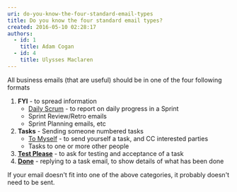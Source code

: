 ```yaml
---
uri: do-you-know-the-four-standard-email-types
title: Do you know the four standard email types?
created: 2016-05-10 02:28:17
authors:
  - id: 1
    title: Adam Cogan
  - id: 4
    title: Ulysses Maclaren
---
```





<span class='intro'> ​All business emails (that are useful) should be in one of the four following formats<br> </span>

<ol><li><b>FYI</b> - to spread information
      <ul><li>​<a href="/_layouts/15/FIXUPREDIRECT.ASPX?WebId=3dfc0e07-e23a-4cbb-aac2-e778b71166a2&amp;TermSetId=07da3ddf-0924-4cd2-a6d4-a4809ae20160&amp;TermId=731a3f5d-a266-4944-876c-a45afa82832f">Daily Scrum</a> - to report on daily progress in a Sprint</li><li>Sprint Review/Retro emails</li><li>Sprint Planning emails,&#160;etc<br></li></ul></li><li><b>Tasks</b> - Sending someone numbered&#160;tasks 
      <ul><li>
            <a href="/_layouts/15/FIXUPREDIRECT.ASPX?WebId=3dfc0e07-e23a-4cbb-aac2-e778b71166a2&amp;TermSetId=07da3ddf-0924-4cd2-a6d4-a4809ae20160&amp;TermId=5c16d531-007d-49ef-8acc-b26596e13e84">To Myself</a> - to send yourself a task, and CC interested parties<br></li><li>Tasks&#160;to one or more other people<br></li></ul></li><li>
      <a href="/_layouts/15/FIXUPREDIRECT.ASPX?WebId=3dfc0e07-e23a-4cbb-aac2-e778b71166a2&amp;TermSetId=07da3ddf-0924-4cd2-a6d4-a4809ae20160&amp;TermId=d66a9404-2ca9-4d19-ad6c-df1618b4fc28"><b>Test Please</b></a>&#160;- to ask for testing and acceptance of a task​</li><li>
      <a href="/_layouts/15/FIXUPREDIRECT.ASPX?WebId=3dfc0e07-e23a-4cbb-aac2-e778b71166a2&amp;TermSetId=07da3ddf-0924-4cd2-a6d4-a4809ae20160&amp;TermId=29d5ca5d-c191-475f-8db2-0086c44ca46c"><b>Done</b></a>&#160;- replying to a task email, ​to show details of what has been done<br></li></ol><p>If your email doesn't fit into one of the above categories, it probably doesn't need to be sent.</p>


